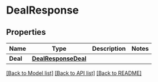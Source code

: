 # DealResponse

## Properties

Name | Type | Description | Notes
------------ | ------------- | ------------- | -------------
**Deal** | [**DealResponseDeal**](dealResponse_deal.md) |  | 

[[Back to Model list]](../README.md#documentation-for-models) [[Back to API list]](../README.md#documentation-for-api-endpoints) [[Back to README]](../README.md)


